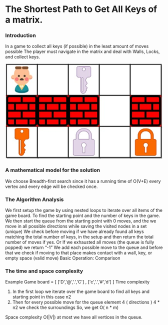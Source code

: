 #  The Shortest Path to Get All Keys of a matrix.


### Introduction


In a game to collect all keys (if possible) in the least amount of moves possible
The player must navigate in the matrix and deal with 
Walls, Locks, and collect keys.


<p align="center">

<img  src="img.png" width="500px" >
</p>

### A mathematical model for the solution


We choose Breadth-first search since it has a running time of O(V+E) every vertex and every edge will be checked once.


### The Algorithm Analysis 

We first setup the game by using nested loops to iterate over all items of the game board. To find the starting point and the number of keys in the game.
We then start the queue from the starting point with 0 moves, and the we move in all possible directions while saving the visited nodes in a set (unique) 
We check before moving if we have already found all keys matching the total number of keys, in the setup and then return the total number of moves if yes. Or If we exhausted all moves (the queue is fully popped)  we return “-1” 
We add each possible move to the queue and before that we check if moving to that place makes contact with a wall, key, or empty space (valid move)
Basic Operation: Comparison 


### The time and space complexity


Example
Game board = [  ['D','@','.','C'] , ['c','.','#','d']  ]
Time complexity
1.	In the first loop we iterate over the game board to find all keys and starting point in this case n2
2.	Then for every possible move for the queue element 4 ( directions ) 4 * n2 we check the surroundings
So, we get O( n * m)

Space complexity
O(|V|) at most we have all vertices in the queue. 

